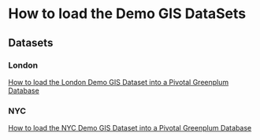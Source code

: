 # How to load the Demo GIS DataSets

## Datasets
### London
[How to load the London Demo GIS Dataset into a Pivotal Greenplum Database](LOAD-LDN-POSTGIS.md)
### NYC
[How to load the NYC Demo GIS Dataset into a Pivotal Greenplum Database](LOAD-NYC-POSTGIS.md)